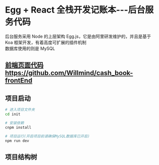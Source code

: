 # Egg + React 全栈开发记账本---后台服务代码

后台服务采用 Node 的上层架构 Egg.js，它是由阿里研发维护的，并且是基于 Koa 框架开发，有着高度可扩展的插件机制  
数据库使用的则是 MySQL  

## [前端页面代码https://github.com/Willmind/cash_book-frontEnd](https://github.com/Willmind/cash_book-frontEnd)

## 项目启动

```bash
# 进入项目文件夹
cd init

# 安装依赖
cnpm install

# 项目运行(开启项目前请确保MySQL数据库已开启)
npm run dev
```
## 项目结构树

